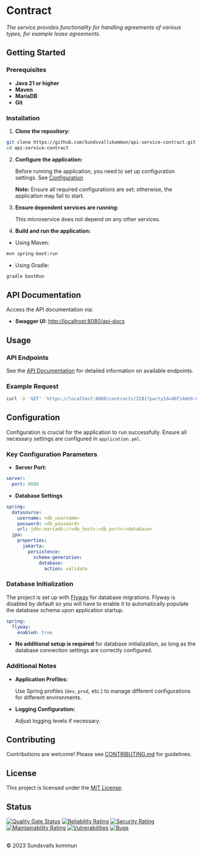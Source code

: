 # Contract

_The service provides functionality for handling agreements of various types, for example lease agreements._

## Getting Started

### Prerequisites

- **Java 21 or higher**
- **Maven**
- **MariaDB**
- **Git**

### Installation

1. **Clone the repository:**

```bash
git clone https://github.com/Sundsvallskommun/api-service-contract.git
cd api-service-contract
```

2. **Configure the application:**

   Before running the application, you need to set up configuration settings.
   See [Configuration](#configuration)

   **Note:** Ensure all required configurations are set; otherwise, the application may fail to start.

3. **Ensure dependent services are running:**

   This microservice does not depend on any other services.

4. **Build and run the application:**

- Using Maven:

```bash
mvn spring-boot:run
```

- Using Gradle:

```bash
gradle bootRun
```

## API Documentation

Access the API documentation via:

- **Swagger UI:** [http://localhost:8080/api-docs](http://localhost:8080/api-docs)

## Usage

### API Endpoints

See the [API Documentation](#api-documentation) for detailed information on available endpoints.

### Example Request

```bash
curl -X 'GET' 'https://localhost:8080/contracts/2281?partyId=40f14de9-815d-44a5-a34d-b1d38b628e07'

```

## Configuration

Configuration is crucial for the application to run successfully. Ensure all necessary settings are configured in `application.yml`.

### Key Configuration Parameters

- **Server Port:**

```yaml
server:
  port: 8080
```

- **Database Settings**

```yaml
spring:
  datasource:
    username: <db_username>
    password: <db_password>
    url: jdbc:mariadb://<db_host>:<db_port>/<database>
  jpa:
    properties:
      jakarta:
        persistence:
          schema-generation:
            database:
              action: validate
```

### Database Initialization

The project is set up with [Flyway](https://github.com/flyway/flyway) for database migrations. Flyway is disabled by default so you will have to enable it to automatically populate the database schema upon application startup.

```yaml
spring:
  flyway:
    enabled: true
```

- **No additional setup is required** for database initialization, as long as the database connection settings are correctly configured.

### Additional Notes

- **Application Profiles:**

  Use Spring profiles (`dev`, `prod`, etc.) to manage different configurations for different environments.

- **Logging Configuration:**

  Adjust logging levels if necessary.

## Contributing

Contributions are welcome! Please see [CONTRIBUTING.md](https://github.com/Sundsvallskommun/.github/blob/main/.github/CONTRIBUTING.md) for guidelines.

## License

This project is licensed under the [MIT License](LICENSE).

## Status

[![Quality Gate Status](https://sonarcloud.io/api/project_badges/measure?project=Sundsvallskommun_api-service-contract&metric=alert_status)](https://sonarcloud.io/summary/overall?id=Sundsvallskommun_api-service-contract)
[![Reliability Rating](https://sonarcloud.io/api/project_badges/measure?project=Sundsvallskommun_api-service-contract&metric=reliability_rating)](https://sonarcloud.io/summary/overall?id=Sundsvallskommun_api-service-contract)
[![Security Rating](https://sonarcloud.io/api/project_badges/measure?project=Sundsvallskommun_api-service-contract&metric=security_rating)](https://sonarcloud.io/summary/overall?id=Sundsvallskommun_api-service-contract)
[![Maintainability Rating](https://sonarcloud.io/api/project_badges/measure?project=Sundsvallskommun_api-service-contract&metric=sqale_rating)](https://sonarcloud.io/summary/overall?id=Sundsvallskommun_api-service-contract)
[![Vulnerabilities](https://sonarcloud.io/api/project_badges/measure?project=Sundsvallskommun_api-service-contract&metric=vulnerabilities)](https://sonarcloud.io/summary/overall?id=Sundsvallskommun_api-service-contract)
[![Bugs](https://sonarcloud.io/api/project_badges/measure?project=Sundsvallskommun_api-service-contract&metric=bugs)](https://sonarcloud.io/summary/overall?id=Sundsvallskommun_api-service-contract)

## 

&copy; 2023 Sundsvalls kommun
